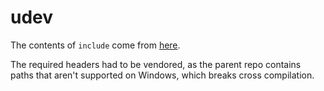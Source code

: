 # udev

The contents of `include` come from [here](https://github.com/systemd/systemd/releases/tag/v257.6).

The required headers had to be vendored, as the parent repo contains paths that aren't supported on Windows, which breaks cross compilation.
